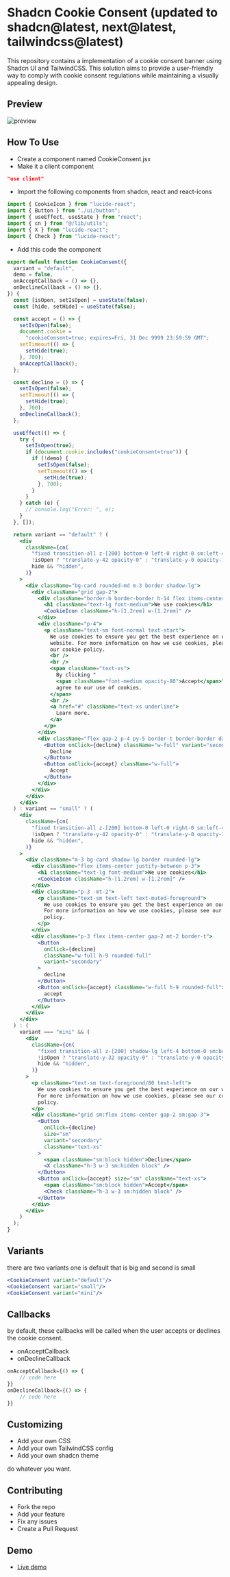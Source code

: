 # Shadcn Cookie Consent (updated to shadcn@latest, next@latest, tailwindcss@latest)

This repository contains a implementation of a cookie consent banner using Shadcn UI and TailwindCSS. This solution aims to provide a user-friendly way to comply with cookie consent regulations while maintaining a visually appealing design.

## Preview

![preview](/public/prv.png)

## How To Use

-   Create a component named CookieConsent.jsx
-   Make it a client component

```json
"use client"
```

-   Import the following components from shadcn, react and react-icons

```jsx
import { CookieIcon } from "lucide-react";
import { Button } from "./ui/button";
import { useEffect, useState } from "react";
import { cn } from "@/lib/utils";
import { X } from "lucide-react";
import { Check } from "lucide-react";
```

-   Add this code the component

```jsx
export default function CookieConsent({
  variant = "default",
  demo = false,
  onAcceptCallback = () => {},
  onDeclineCallback = () => {},
}) {
  const [isOpen, setIsOpen] = useState(false);
  const [hide, setHide] = useState(false);

  const accept = () => {
    setIsOpen(false);
    document.cookie =
      "cookieConsent=true; expires=Fri, 31 Dec 9999 23:59:59 GMT";
    setTimeout(() => {
      setHide(true);
    }, 700);
    onAcceptCallback();
  };

  const decline = () => {
    setIsOpen(false);
    setTimeout(() => {
      setHide(true);
    }, 700);
    onDeclineCallback();
  };

  useEffect(() => {
    try {
      setIsOpen(true);
      if (document.cookie.includes("cookieConsent=true")) {
        if (!demo) {
          setIsOpen(false);
          setTimeout(() => {
            setHide(true);
          }, 700);
        }
      }
    } catch (e) {
      // console.log("Error: ", e);
    }
  }, []);

  return variant == "default" ? (
    <div
      className={cn(
        "fixed transition-all z-[200] bottom-0 left-0 right-0 sm:left-4 sm:bottom-4 w-full sm:max-w-md duration-700",
        !isOpen ? "translate-y-42 opacity-0" : "translate-y-0 opacity-100",
        hide && "hidden",
      )}
    >
      <div className="bg-card rounded-md m-3 border shadow-lg">
        <div className="grid gap-2">
          <div className="border-b border-border h-14 flex items-center justify-between p-4">
            <h1 className="text-lg font-medium">We use cookies</h1>
            <CookieIcon className="h-[1.2rem] w-[1.2rem]" />
          </div>
          <div className="p-4">
            <p className="text-sm font-normal text-start">
              We use cookies to ensure you get the best experience on our
              website. For more information on how we use cookies, please see
              our cookie policy.
              <br />
              <br />
              <span className="text-xs">
                By clicking "
                <span className="font-medium opacity-80">Accept</span>", you
                agree to our use of cookies.
              </span>
              <br />
              <a href="#" className="text-xs underline">
                Learn more.
              </a>
            </p>
          </div>
          <div className="flex gap-2 p-4 py-5 border-t border-border dark:bg-background/20">
            <Button onClick={decline} className="w-full" variant="secondary">
              Decline
            </Button>
            <Button onClick={accept} className="w-full">
              Accept
            </Button>
          </div>
        </div>
      </div>
    </div>
  ) : variant == "small" ? (
    <div
      className={cn(
        "fixed transition-all z-[200] bottom-0 left-0 right-0 sm:left-4 sm:bottom-4 w-full sm:max-w-md duration-700",
        !isOpen ? "translate-y-42 opacity-0" : "translate-y-0 opacity-100",
        hide && "hidden",
      )}
    >
      <div className="m-3 bg-card shadow-lg border rounded-lg">
        <div className="flex items-center justify-between p-3">
          <h1 className="text-lg font-medium">We use cookies</h1>
          <CookieIcon className="h-[1.2rem] w-[1.2rem]" />
        </div>
        <div className="p-3 -mt-2">
          <p className="text-sm text-left text-muted-foreground">
            We use cookies to ensure you get the best experience on our website.
            For more information on how we use cookies, please see our cookie
            policy.
          </p>
        </div>
        <div className="p-3 flex items-center gap-2 mt-2 border-t">
          <Button
            onClick={decline}
            className="w-full h-9 rounded-full"
            variant="secondary"
          >
            decline
          </Button>
          <Button onClick={accept} className="w-full h-9 rounded-full">
            accept
          </Button>
        </div>
      </div>
    </div>
  ) : (
    variant === "mini" && (
      <div
        className={cn(
          "fixed transition-all z-[200] shadow-lg left-4 bottom-0 sm:bottom-4 w-full duration-800 flex items-center justify-between w-full gap-4 bg-card border-t border-border sm:border sm:rounded-lg px-3 py-3 sm:py-2 max-w-3xl",
          !isOpen ? "translate-y-32 opacity-0" : "translate-y-0 opacity-100",
          hide && "hidden",
        )}
      >
        <p className="text-sm text-foreground/80 text-left">
          We use cookies to ensure you get the best experience on our website.
          For more information on how we use cookies, please see our cookie
          policy.
        </p>
        <div className="grid sm:flex items-center gap-2 sm:gap-3">
          <Button
            onClick={decline}
            size="sm"
            variant="secondary"
            className="text-xs"
          >
            <span className="sm:block hidden">Decline</span>
            <X className="h-3 w-3 sm:hidden block" />
          </Button>
          <Button onClick={accept} size="sm" className="text-xs">
            <span className="sm:block hidden">Accept</span>
            <Check className="h-3 w-3 sm:hidden block" />
          </Button>
        </div>
      </div>
    )
  );
}
```

## Variants

there are two variants one is default that is big and second is small

```jsx
<CookieConsent variant="default"/>
<CookieConsent variant="small"/>
<CookieConsent variant="mini"/>
```

## Callbacks

by default, these callbacks will be called when the user accepts or declines the cookie consent.

-   onAcceptCallback
-   onDeclineCallback

```jsx
onAcceptCallback={() => {
    // code here
}}
onDeclineCallback={() => {
    // code here
}}
```

## Customizing

-   Add your own CSS
-   Add your own TailwindCSS config
-   Add your own shadcn theme

do whatever you want.

## Contributing

-   Fork the repo
-   Add your feature
-   Fix any issues
-   Create a Pull Request

## Demo

-   [Live demo](https://shadcn-cookie-consent.vercel.app)
